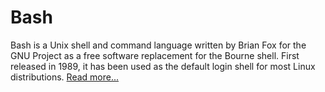 # Bash

Bash is a Unix shell and command language written by Brian Fox for the GNU Project as a free software replacement for the Bourne shell. First released in 1989, it has been used as the default login shell for most Linux distributions. [Read more...](https://en.wikipedia.org/wiki/Bash_(Unix_shell))